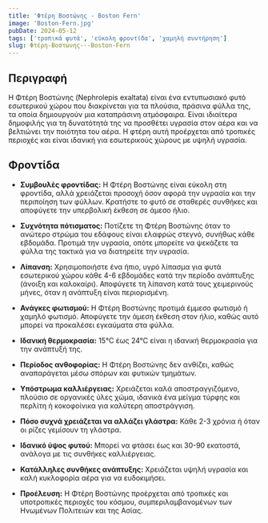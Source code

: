 ```yaml
---
title: 'Φτέρη Βοστώνης - Boston Fern'
image: 'Boston-Fern.jpg'
pubDate: 2024-05-12
tags: ['τροπικά φυτά', 'εύκολη φροντίδα', 'χαμηλή συντήρηση']
slug: Φτέρη-Βοστώνης---Boston-Fern
---
```


**Περιγραφή**
----------------
Η Φτέρη Βοστώνης (Nephrolepis exaltata) είναι ένα εντυπωσιακό φυτό εσωτερικού χώρου που διακρίνεται για τα πλούσια, πράσινα φύλλα της, τα οποία δημιουργούν μια καταπράσινη ατμόσφαιρα. Είναι ιδιαίτερα δημοφιλής για τη δυνατότητά της να προσθέτει υγρασία στον αέρα και να βελτιώνει την ποιότητα του αέρα. Η φτέρη αυτή προέρχεται από τροπικές περιοχές και είναι ιδανική για εσωτερικούς χώρους με υψηλή υγρασία.

**Φροντίδα**
--------------
* **Συμβουλές φροντίδας:** 
  Η Φτέρη Βοστώνης είναι εύκολη στη φροντίδα, αλλά χρειάζεται προσοχή όσον αφορά την υγρασία και την περιποίηση των φύλλων. Κρατήστε το φυτό σε σταθερές συνθήκες και αποφύγετε την υπερβολική έκθεση σε άμεσο ήλιο.

* **Συχνότητα πότισματος:** 
  Ποτίζετε τη Φτέρη Βοστώνης όταν το ανώτερο στρώμα του εδάφους είναι ελαφρώς στεγνό, συνήθως κάθε εβδομάδα. Προτιμά την υγρασία, οπότε μπορείτε να ψεκάζετε τα φύλλα της τακτικά για να διατηρείτε την υγρασία.

* **Λίπανση:** 
  Χρησιμοποιήστε ένα ήπιο, υγρό λίπασμα για φυτά εσωτερικού χώρου κάθε 4-6 εβδομάδες κατά την περίοδο ανάπτυξης (άνοιξη και καλοκαίρι). Αποφύγετε τη λίπανση κατά τους χειμερινούς μήνες, όταν η ανάπτυξη είναι περιορισμένη.

* **Ανάγκες φωτισμού:** 
  Η Φτέρη Βοστώνης προτιμά έμμεσο φωτισμό ή χαμηλό φωτισμό. Αποφύγετε την άμεση έκθεση στον ήλιο, καθώς αυτό μπορεί να προκαλέσει εγκαύματα στα φύλλα.

* **Ιδανική θερμοκρασία:** 
  15°C έως 24°C είναι η ιδανική θερμοκρασία για την ανάπτυξή της.

* **Περίοδος ανθοφορίας:**
  Η Φτέρη Βοστώνης δεν ανθίζει, καθώς αναπαράγεται μέσω σπόρων και φυτικών τμημάτων.

* **Υπόστρωμα καλλιέργειας:**
  Χρειάζεται καλά αποστραγγιζόμενο, πλούσιο σε οργανικές ύλες χώμα, ιδανικά ένα μείγμα τύρφης και περλίτη ή κοκοφοίνικα για καλύτερη αποστράγγιση.

* **Πόσο συχνά χρειάζεται να αλλάζει γλάστρα:** 
  Κάθε 2-3 χρόνια ή όταν οι ρίζες γεμίσουν τη γλάστρα.

* **Ιδανικό ύψος φυτού:** 
  Μπορεί να φτάσει έως και 30-90 εκατοστά, ανάλογα με τις συνθήκες καλλιέργειας.

* **Κατάλληλες συνθήκες ανάπτυξης:** 
  Χρειάζεται υψηλή υγρασία και καλή κυκλοφορία αέρα για να ευδοκιμήσει.

* **Προέλευση:**
  Η Φτέρη Βοστώνης προέρχεται από τροπικές και υποτροπικές περιοχές του κόσμου, συμπεριλαμβανομένων των Ηνωμένων Πολιτειών και της Ασίας.
```